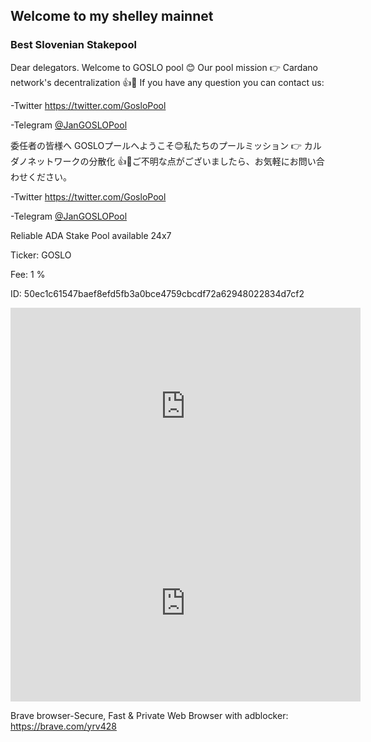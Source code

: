 ## Welcome to my shelley mainnet



### Best Slovenian Stakepool

Dear delegators. Welcome to GOSLO pool 😊 Our pool mission 👉 Cardano network's decentralization 👍💪 If you have any question you can contact us:

-Twitter <a href="https://twitter.com/GosloPool" title="About Me">https://twitter.com/GosloPool</a>

-Telegram <a href="https://t.me/JanGOSLOPool" title="About Me">@JanGOSLOPool</a>

委任者の皆様へ GOSLOプールへようこそ😊私たちのプールミッション 👉 カルダノネットワークの分散化 👍💪ご不明な点がございましたら、お気軽にお問い合わせください。

-Twitter <a href="https://twitter.com/GosloPool" title="About Me">https://twitter.com/GosloPool</a>

-Telegram <a href="https://t.me/JanGOSLOPool" title="About Me">@JanGOSLOPool</a>


Reliable ADA Stake Pool available 24x7

Ticker: GOSLO

Fee:   1 %

ID:  50ec1c61547baef8efd5fb3a0bce4759cbcdf72a62948022834d7cf2
    



<iframe width="560" height="315" src="https://www.youtube.com/embed/1Oe5O6ZrzEM" frameborder="0" allow="accelerometer; autoplay; encrypted-media; gyroscope; picture-in-picture" allowfullscreen></iframe>

<iframe width="560" height="315" src="https://www.youtube.com/embed/gjcDZq5sa80" frameborder="0" allow="accelerometer; autoplay; encrypted-media; gyroscope; picture-in-picture" allowfullscreen></iframe>

Brave browser-Secure, Fast & Private Web Browser with adblocker: <a href="https://brave.com/yrv428" title="About Me">https://brave.com/yrv428</a>
